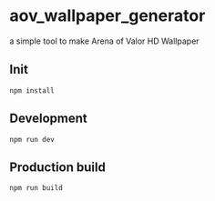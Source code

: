 # aov_wallpaper_generator
a simple tool to make Arena of Valor HD Wallpaper

## Init

    npm install
   
## Development

    npm run dev

## Production build

    npm run build

